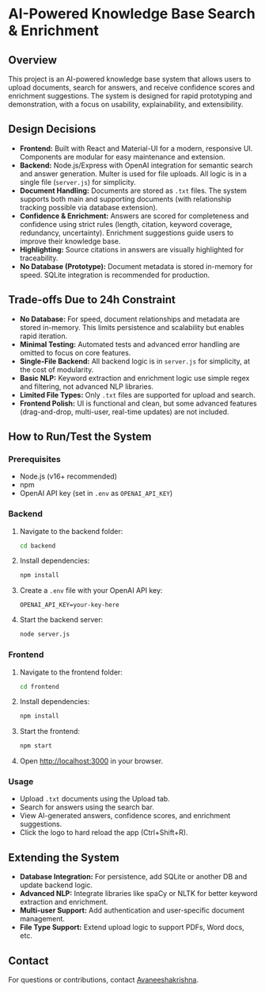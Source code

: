 # AI-Powered Knowledge Base Search & Enrichment

## Overview
This project is an AI-powered knowledge base system that allows users to upload documents, search for answers, and receive confidence scores and enrichment suggestions. The system is designed for rapid prototyping and demonstration, with a focus on usability, explainability, and extensibility.

## Design Decisions
- **Frontend:** Built with React and Material-UI for a modern, responsive UI. Components are modular for easy maintenance and extension.
- **Backend:** Node.js/Express with OpenAI integration for semantic search and answer generation. Multer is used for file uploads. All logic is in a single file (`server.js`) for simplicity.
- **Document Handling:** Documents are stored as `.txt` files. The system supports both main and supporting documents (with relationship tracking possible via database extension).
- **Confidence & Enrichment:** Answers are scored for completeness and confidence using strict rules (length, citation, keyword coverage, redundancy, uncertainty). Enrichment suggestions guide users to improve their knowledge base.
- **Highlighting:** Source citations in answers are visually highlighted for traceability.
- **No Database (Prototype):** Document metadata is stored in-memory for speed. SQLite integration is recommended for production.

## Trade-offs Due to 24h Constraint
- **No Database:** For speed, document relationships and metadata are stored in-memory. This limits persistence and scalability but enables rapid iteration.
- **Minimal Testing:** Automated tests and advanced error handling are omitted to focus on core features.
- **Single-File Backend:** All backend logic is in `server.js` for simplicity, at the cost of modularity.
- **Basic NLP:** Keyword extraction and enrichment logic use simple regex and filtering, not advanced NLP libraries.
- **Limited File Types:** Only `.txt` files are supported for upload and search.
- **Frontend Polish:** UI is functional and clean, but some advanced features (drag-and-drop, multi-user, real-time updates) are not included.

## How to Run/Test the System

### Prerequisites
- Node.js (v16+ recommended)
- npm
- OpenAI API key (set in `.env` as `OPENAI_API_KEY`)

### Backend
1. Navigate to the backend folder:
   ```bash
   cd backend
   ```
2. Install dependencies:
   ```bash
   npm install
   ```
3. Create a `.env` file with your OpenAI API key:
   ```env
   OPENAI_API_KEY=your-key-here
   ```
4. Start the backend server:
   ```bash
   node server.js
   ```

### Frontend
1. Navigate to the frontend folder:
   ```bash
   cd frontend
   ```
2. Install dependencies:
   ```bash
   npm install
   ```
3. Start the frontend:
   ```bash
   npm start
   ```
4. Open [http://localhost:3000](http://localhost:3000) in your browser.

### Usage
- Upload `.txt` documents using the Upload tab.
- Search for answers using the search bar.
- View AI-generated answers, confidence scores, and enrichment suggestions.
- Click the logo to hard reload the app (Ctrl+Shift+R).

## Extending the System
- **Database Integration:** For persistence, add SQLite or another DB and update backend logic.
- **Advanced NLP:** Integrate libraries like spaCy or NLTK for better keyword extraction and enrichment.
- **Multi-user Support:** Add authentication and user-specific document management.
- **File Type Support:** Extend upload logic to support PDFs, Word docs, etc.

## Contact
For questions or contributions, contact [Avaneeshakrishna](mailto:avaneesh.shastry@gmail.com).
